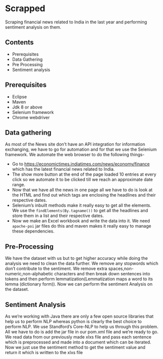 # Scrapped
Scraping financial news related to India in the last year and performing sentiment analysis on them.

## Contents
* Prerequisites
* Data Gathering
* Pre Processing
* Sentiment analysis

## Prerequisites
* Eclipse
* Maven
* Jdk 8 or above
* Selenium framework
* Chrome webdriver

## Data gathering

As most of the News site don’t have an API integration for information exchanging, we have to go for automation and for that we use the Selenium framework.
We automate the web browser to do the following things-

* Go to https://economictimes.indiatimes.com/news/economy/finance which has the latest financial news related to India.
*	The show more button at the end of the page loaded 10 entries at every click so we automate it to be clicked till we reach an approximate date range.
*	Now that we have all the news in one page all we have to do is look at the HTML and find out which tags are enclosing the headlines and their respective dates.
*	Selenium’s inbuilt methods make it really easy to get all the elements. We use the `findElements(By.tagname())` to get all the headlines and store them in a list and their respective dates.
*	Now we make an Excel workbook and write the data into it. We need `apache-poi` jar files do this and maven makes it really easy to manage these dependencies. 

## Pre-Processing

We have the dataset with us but to get higher accuracy while doing the analysis we need to clean the data further. We remove any stopwords which don’t contribute to the sentiment.
We remove extra spaces,non-numeric,non-alphabetic characters and then break down sentences into tokens and then perform lemmatization(Lemmatization maps a word to its lemma (dictionary form)).
Now we can perform the sentiment Analysis on the dataset.

## Sentiment Analysis

As we’re working with Java there are only a few open source libraries that help us to perform NLP whereas python is clearly the best choice to perform NLP. We use Standford’s Core-NLP to help us through this problem.
All we have to do is add the jar file in our pom.xml file and we’re ready to go. 
We read data from our previously made xlxs file and pass each sentence which is preprocessed and made into a document which can be iterated.
Now we just use the sentiment method to get the sentiment value and return it which is written to the xlxs file
